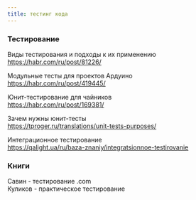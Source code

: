 ```yaml
---
title: тестинг кода
---
```


### Тестирование

Виды тестирования и подходы к их применению  
<https://habr.com/ru/post/81226/>

Модульные тесты для проектов Ардуино  
<https://habr.com/ru/post/419445/>

Юнит-тестирование для чайников  
<https://habr.com/ru/post/169381/>

Зачем нужны юнит-тесты  
<https://tproger.ru/translations/unit-tests-purposes/>

Интеграционное тестирование  
<https://qalight.ua/ru/baza-znaniy/integratsionnoe-testirovanie>

### Книги
Савин - тестирование .com  
Куликов - практическое тестирование
